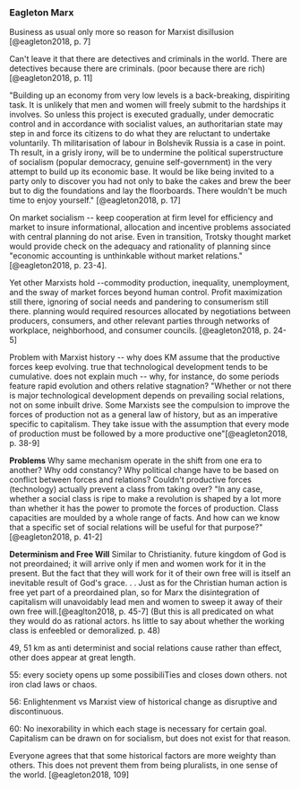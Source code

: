 ### Eagleton Marx

Business as usual only more so reason for Marxist disillusion [@eagleton2018, p. 7]

Can't leave it that there are detectives and criminals in the world. There are detectives because there are criminals. (poor because there are rich)[@eagleton2018, p. 11]

"Building up an economy from very low levels is a back-breaking, dispiriting task. It is unlikely that men and women will freely submit to the hardships it involves. So unless this project is executed gradually, under democratic control and in accordance with socialist values, an authoritarian state may step in and force its citizens to do what they are reluctant to undertake voluntarily. Th militarisation of labour in Bolshevik Russia is a case in point. Th result, in a grisly irony, will be to undermine the political superstructure of socialism (popular democracy, genuine self-government) in the very attempt to build up its economic base. It would be like being invited to a party only to discover you had not only to bake the cakes and brew the beer but to dig the foundations and lay the floorboards. There wouldn't be much time to enjoy yourself." [@eagleton2018, p. 17]

On market socialism -- keep cooperation at firm level for efficiency and market to insure informational, allocation and incentive problems associated with central planning do not arise. Even in transition, Trotsky thought market would provide check on the adequacy and rationality of planning since "economic accounting is unthinkable without market relations." [@eagleton2018, p. 23-4].

Yet other Marxists hold --commodity production, inequality, unemployment, and the sway of market forces beyond human control. Profit maximization still there, ignoring of social needs and pandering to consumerism still there. planning would required resources allocated by negotiations between producers, consumers, and other relevant parties through networks of workplace, neighborhood, and consumer councils. [@eagleton2018, p. 24-5]

Problem with Marxist history -- why does KM assume that the productive forces keep evolving. true that technological development tends to be cumulative. does not explain much -- why, for instance, do some periods feature rapid evolution and others relative stagnation? "Whether or not there is major technological development depends on prevailing social relations, not on some inbuilt drive. Some Marxists see the compulsion to improve the forces of production not as a general law of history, but as an imperative specific to capitalism. They take issue with the assumption that every mode of production must be followed by a more productive one"[@eagleton2018, p. 38-9]

**Problems** Why same mechanism operate in the shift from one era to another? Why odd constancy? Why political change have to be based on conflict between forces and relations? Couldn't productive forces (technology) actually prevent a class from taking over? "In any case, whether a social class is ripe to make a revolution is shaped by a lot more than whether it has the power to promote the forces of production. Class capacities are moulded by a whole range of facts. And how can we know that a specific set of social relations will be useful for that purpose?" [@eagleton2018, p. 41-2]

**Determinism and Free Will** Similar to Christianity. future kingdom of God is not preordained; it will arrive only if men and women work for it in the present. But the fact that they will work for it of their own free will is itself an inevitable result of God's grace. . . Just as for the Christian human action is free yet part of a preordained plan, so for Marx the disintegration of capitalism will unavoidably lead men and women to sweep it away of their own free will.[@eaglton2018, p. 45-7]
(But this is all predicated on what they would do as rational actors. hs little to say about whether the working class is enfeebled or demoralized. p. 48)

49, 51 km as anti determinist and social relations cause rather than effect, other does appear at great length.

55: every society opens up some possibiliTies and closes down others. not iron clad laws or chaos.

56: Enlightenment vs Marxist view of historical change as disruptive and discontinuous.

60: No inexorability in which each stage is necessary for certain goal. Capitalism can be drawn on for socialism, but does not exist for that reason.

Everyone agrees that that some historical factors are more weighty than others. This does not prevent them from being pluralists, in one sense of the world. [@eagleton2018, 109]
